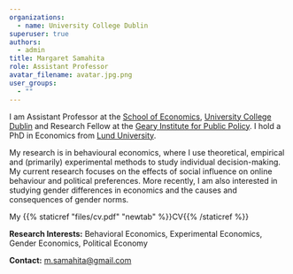 ```yaml
---
organizations:
  - name: University College Dublin
superuser: true
authors:
  - admin
title: Margaret Samahita
role: Assistant Professor
avatar_filename: avatar.jpg.png
user_groups:
  - ""
---
```

I am Assistant Professor at the [School of Economics](https://www.ucd.ie/economics/), [University College Dublin](https://www.ucd.ie/) and Research Fellow at the [Geary Institute for Public Policy](https://www.ucd.ie/geary/). I hold a PhD in Economics from [Lund University](https://nek.lu.se/en).

My research is in behavioural economics, where I use theoretical, empirical and (primarily) experimental methods to study individual decision-making. My current research focuses on the effects of social influence on online behaviour and political preferences. More recently, I am also interested in studying gender differences in economics and the causes and consequences of gender norms.

<!-- In particular, I focus on the effects of social norms, social influence, self-image, social image, emotions and self-control. More recently, I am also interested in studying online political behaviour and how information shapes political preferences. -->

<!--I am a member of the [Behavioural Science & Policy Group](https://bsp.ucd.ie/) and an affiliated researcher at the [Connected_Politics Lab](https://www.ucd.ie/connected_politics/) at UCD. -->

My {{% staticref "files/cv.pdf" "newtab" %}}CV{{% /staticref %}}

**Research Interests:** Behavioral Economics, Experimental Economics, Gender Economics, Political Economy

**Contact:** [m.samahita@gmail.com](mailto:m.samahita@gmail.com)

<!-- **New:** I am currently recruiting a Postdoc in Energy, Behavioural and Experimental Economics, details [here](https://www.aplitrak.com/?adid=ZS5rYXRzb3VyaS4wNzg5NC45OTA4QHVuaWNkdWJsaW4uYXBsaXRyYWsuY29t). -->

<!--**New:** I am currently recruiting a PhD student for an externally funded project, details {{% staticref "files/offshore.pdf" "newtab" %}}here{{% /staticref %}}.-->
